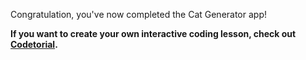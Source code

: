 Congratulation, you've now completed the Cat Generator app!

**If you want to create your own interactive coding lesson, check out [Codetorial](https://codetorial.netlify.app).**
